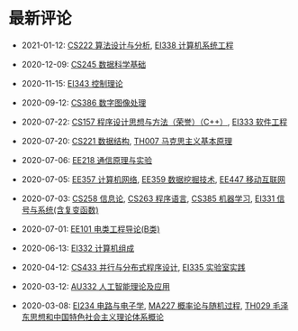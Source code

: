 # 最新评论

- 2021-01-12: [CS222 算法设计与分析](/courses/grade-3/CS222), [EI338 计算机系统工程](/courses/grade-3/EI338)

- 2020-12-09: [CS245 数据科学基础](/courses/grade-3/CS245)

- 2020-11-15: [EI343 控制理论](/courses/grade-3/EI343)

- 2020-09-12: [CS386 数字图像处理](/courses/grade-4/CS386)

- 2020-07-22: [CS157 程序设计思想与方法（荣誉）（C++）](/courses/grade-1/CS157), [EI333 软件工程](/courses/grade-2/EI333)

- 2020-07-20: [CS221 数据结构](/courses/grade-2/CS221), [TH007 马克思主义基本原理](/courses/grade-2/TH007)

- 2020-07-06: [EE218 通信原理与实验](/courses/grade-3/EE218)

- 2020-07-05: [EE357 计算机网络](/courses/grade-3/EE357), [EE359 数据挖掘技术](/courses/grade-3/EE359), [EE447 移动互联网](/courses/grade-3/EE447)

- 2020-07-03: [CS258 信息论](/courses/grade-2/CS258), [CS263 程序语言](/courses/grade-2/CS263), [CS385 机器学习](/courses/grade-3/CS385), [EI331 信号与系统(含复变函数)](/courses/grade-2/EI331)

- 2020-07-01: [EE101 电类工程导论(B类)](/courses/grade-1/EE101)

- 2020-06-13: [EI332 计算机组成](/courses/grade-2/EI332)

- 2020-04-12: [CS433 并行与分布式程序设计](/courses/grade-4/CS433), [EI335 实验室实践](/courses/grade-2/EI335)

- 2020-03-12: [AU332 人工智能理论及应用](/courses/grade-3/AU332)

- 2020-03-08: [EI234 电路与电子学](/courses/grade-2/EI234), [MA227 概率论与随机过程](/courses/grade-2/MA227), [TH029 毛泽东思想和中国特色社会主义理论体系概论](/courses/grade-2/TH029)

